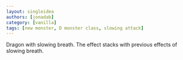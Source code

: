 ```yaml
---
layout: singleidea
authors: [jonadab]
category: [vanilla]
tags: [new monster, D monster class, slowing attack]
---
```

Dragon with slowing breath. The effect stacks with previous effects of slowing breath.

